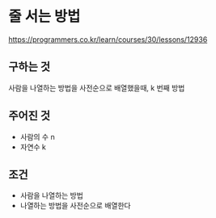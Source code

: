 # 줄 서는 방법
https://programmers.co.kr/learn/courses/30/lessons/12936
## 구하는 것
사람을 나열하는 방법을 사전순으로 배열했을때, k 번째 방법
## 주어진 것
- 사람의 수 n
- 자연수 k
## 조건
- 사람을 나열하는 방법
- 나열하는 방법을 사전순으로 배열한다
